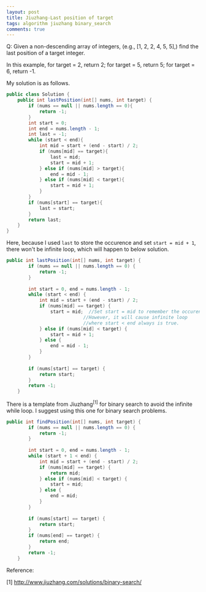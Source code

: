```yaml
---
layout: post
title: Jiuzhang-Last position of target
tags: algorithm jiuzhang binary_search
comments: true
---
```


Q: Given a non-descending array of integers, (e.g., [1, 2, 2, 4, 5, 5],) find the last position of a target integer.

In this example, for target = 2, return 2; for target = 5, return 5; for target = 6, return -1.

My solution is as follows. 

```java
public class Solution {
    public int lastPosition(int[] nums, int target) {
        if (nums == null || nums.length == 0){
            return -1;
        }
        int start = 0;
        int end = nums.length - 1;
        int last = -1;
        while (start < end){
            int mid = start + (end - start) / 2;
            if (nums[mid] == target){
                last = mid;
                start = mid + 1;
            } else if (nums[mid] > target){
                end = mid - 1;
            } else if (nums[mid] < target){
                start = mid + 1;
            }
        }
        if (nums[start] == target){
            last = start;
        }
        return last;
    }
}
```
Here, because I used `last` to store the occurence and set `start = mid + 1`, there won't be infinite loop, which will happen to below solution.

```java
public int lastPosition(int[] nums, int target) {
        if (nums == null || nums.length == 0) {
            return -1;
        }
        
        int start = 0, end = nums.length - 1;
        while (start < end) {
            int mid = start + (end - start) / 2;
            if (nums[mid] == target) {
                start = mid;  //Set start = mid to remember the occurence.
                            //However, it will cause infinite loop 
                            //where start < end always is true.
            } else if (nums[mid] < target) {
                start = mid + 1;
            } else {
                end = mid - 1;
            }
        }
        
        if (nums[start] == target) {
            return start;
        }
        return -1;
    }
```

There is a template from Jiuzhang<sup>[1]</sup> for binary search to avoid the infinite while loop. I suggest using this one for binary search problems.

```java
public int findPosition(int[] nums, int target) {
        if (nums == null || nums.length == 0) {
            return -1;
        }
        
        int start = 0, end = nums.length - 1;
        while (start + 1 < end) {
            int mid = start + (end - start) / 2;
            if (nums[mid] == target) {
                return mid;
            } else if (nums[mid] < target) {
                start = mid;
            } else {
                end = mid;
            }
        }
        
        if (nums[start] == target) {
            return start;
        }
        if (nums[end] == target) {
            return end;
        }
        return -1;
    }
```

Reference:

[1] http://www.jiuzhang.com/solutions/binary-search/